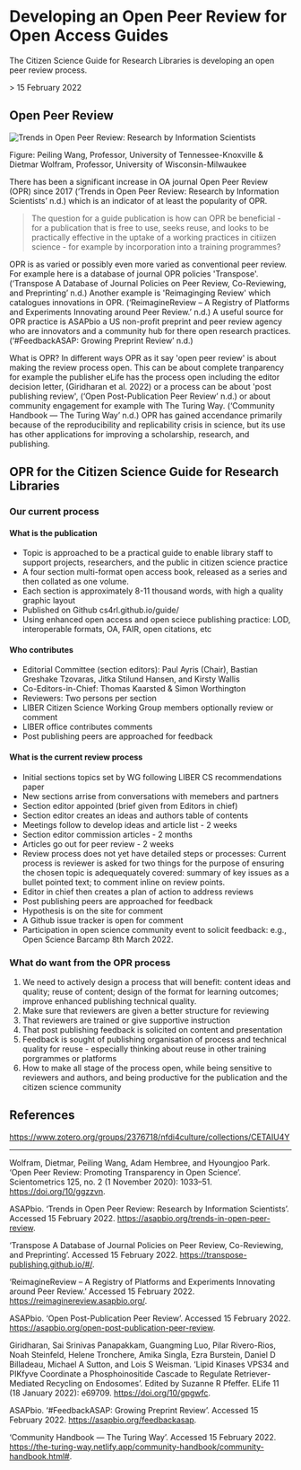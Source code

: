 # Developing an Open Peer Review for Open Access Guides

The Citizen Science Guide for Research Libraries is developing an open peer review process.

\> 15 February 2022

## Open Peer Review

![Trends in Open Peer Review: Research by Information Scientists](https://asapbio.org/wp-content/uploads/2020/06/Growth-of-OPR-journals-by-discipline-groups.png)

Figure: Peiling Wang, Professor, University of Tennessee-Knoxville & Dietmar Wolfram, Professor, University of Wisconsin-Milwaukee

There has been a significant increase in OA journal Open Peer Review (OPR) since 2017 (‘Trends in Open Peer Review: Research by Information Scientists’ n.d.) which is an indicator of at least the popularity of OPR.

> The question for a guide publication is how can OPR be beneficial - for a publication that is free to use, seeks reuse, and looks to be practically effective in the  uptake of a working practices in citiizen science - for example by incorporation into a training programmes?

OPR is as varied or possibly even more varied as conventional peer review. For example here is a database of journal OPR policies 'Transpose'. (‘Transpose A Database of Journal Policies on Peer Review, Co-Reviewing, and Preprinting’ n.d.) Another example is 'Reimaginging Review' which catalogues innovations in OPR. (‘ReimagineReview – A Registry of Platforms and Experiments Innovating around Peer Review.’ n.d.) A useful source for OPR practice is ASAPbio a US non-profit preprint and peer review agency who are innovators and a community hub for there open research practices. (‘#FeedbackASAP: Growing Preprint Review’ n.d.)

What is OPR? In different ways OPR as it say 'open peer review' is about making the review process open. This can be about complete tranparency for example the publisher eLife  has the process open including the editor decision letter, (Giridharan et al. 2022) or a process can be about 'post publishing review', (‘Open Post-Publication Peer Review’ n.d.) or about community engagement for example with The Turing Way. (‘Community Handbook — The Turing Way’ n.d.) OPR has gained accendance primarily because of the reproducibility and replicability crisis in science, but its use has other applications for improving a scholarship, research, and publishing.

## OPR for the Citizen Science Guide for Research Libraries

### Our current process

#### What is the publication

 - Topic is approached to be a practical guide to enable library staff to support projects, researchers, and the public in citizen science practice
 - A four section multi-format open access book, released as a series and then collated as one volume.
 - Each section is approximately 8-11 thousand words, with high a quality graphic layout
 - Published on Github cs4rl.github.io/guide/
 - Using enhanced open access and open sciece publishing practice: LOD, interoperable formats, OA, FAIR, open citations, etc

#### Who contributes

  - Editorial Committee (section editors): Paul Ayris (Chair), Bastian Greshake Tzovaras, Jitka Stilund Hansen, and Kirsty Wallis 
  - Co-Editors-in-Chief: Thomas Kaarsted & Simon Worthington 
  - Reviewers: Two persons per section
  - LIBER Citizen Science Working Group members optionally review or comment
  - LIBER office contributes comments
  - Post publishing peers are approached for feedback

#### What is the current review process

  - Initial sections topics set by WG following LIBER CS recommendations paper
  - New sections arrise from conversations with memebers and partners
  - Section editor appointed (brief given from Editors in chief)
  - Section editor creates an ideas and authors table of contents
  - Meetings follow to develop ideas and article list - 2 weeks
  - Section editor commission articles - 2 months
  - Articles go out for peer review - 2 weeks
  - Review process does not yet have detailed steps or processes: Current process is reviewer is asked for two things for the purpose of ensuring the chosen topic is adequequately covered: summary of key issues as a bullet pointed text; to comment inline on review points. 
  - Editor in chief then creates a plan of action to address reviews
  - Post publishing peers are approached for feedback
  - Hypothesis is on the site for comment
  - A Github issue tracker is open for comment
  - Participation in open science community event to solicit feedback: e.g., Open Science Barcamp 8th March 2022.

### What do want from the OPR process

  1. We need to actively design a process that will benefit: content ideas and quality; reuse of content; design of the format for learning outcomes; improve enhanced publishing technical quality.
  2. Make sure that reviewers are given a better structure for reviewing
  3. That reviewers are trained or give supportive instruction
  4. That post publishing feedback is solicited on content and presentation
  5. Feedback is sought of publishing organisation of process and technical quality for reuse - especially thinking about reuse in other training porgrammes or platforms
  6. How to make all stage of the process open, while being sensitive to reviewers and authors, and being productive for the publication and the citizen science community

## References

https://www.zotero.org/groups/2376718/nfdi4culture/collections/CETAIU4Y

---

Wolfram, Dietmar, Peiling Wang, Adam Hembree, and Hyoungjoo Park. ‘Open Peer Review: Promoting Transparency in Open Science’. Scientometrics 125, no. 2 (1 November 2020): 1033–51. https://doi.org/10/ggzzvn.

ASAPbio. ‘Trends in Open Peer Review: Research by Information Scientists’. Accessed 15 February 2022. https://asapbio.org/trends-in-open-peer-review.

‘Transpose A Database of Journal Policies on Peer Review, Co-Reviewing, and Preprinting’. Accessed 15 February 2022. https://transpose-publishing.github.io/#/.

‘ReimagineReview – A Registry of Platforms and Experiments Innovating around Peer Review.’ Accessed 15 February 2022. https://reimaginereview.asapbio.org/.

ASAPbio. ‘Open Post-Publication Peer Review’. Accessed 15 February 2022. https://asapbio.org/open-post-publication-peer-review.

Giridharan, Sai Srinivas Panapakkam, Guangming Luo, Pilar Rivero-Rios, Noah Steinfeld, Helene Tronchere, Amika Singla, Ezra Burstein, Daniel D Billadeau, Michael A Sutton, and Lois S Weisman. ‘Lipid Kinases VPS34 and PIKfyve Coordinate a Phosphoinositide Cascade to Regulate Retriever-Mediated Recycling on Endosomes’. Edited by Suzanne R Pfeffer. ELife 11 (18 January 2022): e69709. https://doi.org/10/gpgwfc.

ASAPbio. ‘#FeedbackASAP: Growing Preprint Review’. Accessed 15 February 2022. https://asapbio.org/feedbackasap.

‘Community Handbook — The Turing Way’. Accessed 15 February 2022. https://the-turing-way.netlify.app/community-handbook/community-handbook.html#.

